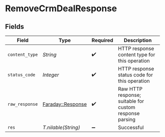 # RemoveCrmDealResponse


## Fields

| Field                                                                       | Type                                                                        | Required                                                                    | Description                                                                 |
| --------------------------------------------------------------------------- | --------------------------------------------------------------------------- | --------------------------------------------------------------------------- | --------------------------------------------------------------------------- |
| `content_type`                                                              | *String*                                                                    | :heavy_check_mark:                                                          | HTTP response content type for this operation                               |
| `status_code`                                                               | *Integer*                                                                   | :heavy_check_mark:                                                          | HTTP response status code for this operation                                |
| `raw_response`                                                              | [Faraday::Response](https://www.rubydoc.info/gems/faraday/Faraday/Response) | :heavy_check_mark:                                                          | Raw HTTP response; suitable for custom response parsing                     |
| `res`                                                                       | *T.nilable(String)*                                                         | :heavy_minus_sign:                                                          | Successful                                                                  |